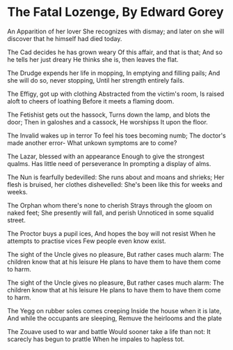 
# The Fatal Lozenge, By Edward Gorey

An Apparition of her lover She recognizes with dismay;
and later on she will discover that he himself had died today.

The Cad decides he has grown weary Of this affair, and that is that;
And so he tells her just dreary He thinks she is, then leaves the flat.

The Drudge expends her life in mopping, In emptying and filling pails;
And she will do so, never stopping, Until her strength entirely fails.

The Effigy, got up with clothing Abstracted from the victim's room,
Is raised aloft to cheers of loathing Before it meets a flaming doom.

The Fetishist gets out the hassock, Turns down the lamp, and blots the door;
Then in galoshes and a cassock, He worshipss It upon the floor.

The Invalid wakes up in terror To feel his toes becoming numb;
The doctor's made another error- What unkown symptoms are to come?

The Lazar, blessed with an appearance
Enough to give the strongest qualms.
Has little need of perseverance
In prompting a display of alms.

The Nun is fearfully bedevilled:
She runs about and moans and shrieks;
Her flesh is bruised, her clothes dishevelled:
She's been like this for weeks and weeks.

The Orphan whom there's none to cherish
Strays through the gloom on naked feet;
She presently will fall, and perish
Unnoticed in some squalid street.

The Proctor buys a pupil ices, And hopes the boy will not resist
When he attempts to practise vices Few people even know exist.


The sight of the Uncle gives no pleasure,
But rather cases much alarm:
The children know that at his leisure
He plans to have them to have them come to harm.

The sight of the Uncle gives no pleasure,
But rather cases much alarm:
The children know that at his leisure
He plans to have them to have them come to harm.

The Yegg on rubber soles comes creeping
Inside the house when it is late,
And while the occupants are sleeping,
Remuve the heirlooms and the plate

The Zouave used to war and battle
Would sooner take a life than not:
It scarecly has begun to prattle
When he impales to hapless tot.
